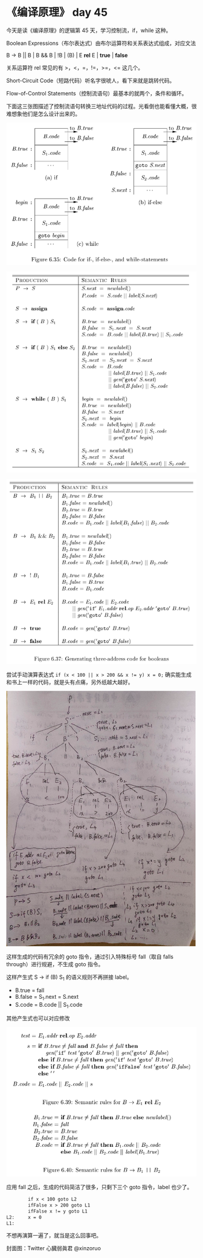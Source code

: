 # 《编译原理》 day 45

今天是读《编译原理》的逻辑第 45 天，学习控制流，if，while 这种。

Boolean Expressions（布尔表达式）由布尔运算符和关系表达式组成，对应文法

B -> B \|\| B \| B && B \| !B | (B) \| E **rel** E \| **true** \| **false**

关系运算符 rel 常见的有 >，<，=，!=，>=，<= 这几个。

Short-Circuit Code（短路代码）听名字很唬人，看下来就是跳转代码。

Flow-of-Control Statements（控制流语句）最基本的就两个，条件和循环。

下面这三张图描述了控制流语句转换三地址代码的过程。光看倒也能看懂大概，很难想象他们是怎么设计出来的。

![](29-code-1.png)

![](29-sdd-1.png)

![](29-sdd-2.png)

尝试手动演算表达式 `if (x < 100 || x > 200 && x != y) x = 0;` 确实能生成和书上一样的代码，就是头有点痛，另外纸越大越好。

![](29-prac-1.png)

这样生成的代码有冗余的 goto 指令，通过引入特殊标号 fall（取自 falls through）进行规避，不生成 goto 指令。

这样产生式 S -> if (B) S<sub>1</sub> 的语义规则不再拼接 label。

+ B.true = fall
+ B.false = S<sub>1</sub>.next = S.next
+ S.code = B.code || S<sub>1</sub>.code

其他产生式也可以对应修改

![](29-rule-1.png)

应用 fall 之后，生成的代码简洁了很多，只剩下三个 goto 指令，label 也少了。

```
        if x < 100 goto L2
        ifFalse x > 200 goto L1
        ifFalse x != y goto L1
L2:     x = 0
L1: 
```

不想再演算一遍了，就当是这么回事吧。

封面图：Twitter 心臓弱眞君 @xinzoruo